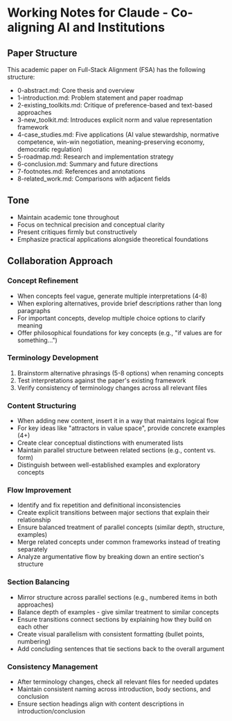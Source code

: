 # Working Notes for Claude - Co-aligning AI and Institutions

## Paper Structure

This academic paper on Full-Stack Alignment (FSA) has the following structure:
- 0-abstract.md: Core thesis and overview
- 1-introduction.md: Problem statement and paper roadmap
- 2-existing_toolkits.md: Critique of preference-based and text-based approaches
- 3-new_toolkit.md: Introduces explicit norm and value representation framework
- 4-case_studies.md: Five applications (AI value stewardship, normative competence, win-win negotiation, meaning-preserving economy, democratic regulation)
- 5-roadmap.md: Research and implementation strategy
- 6-conclusion.md: Summary and future directions
- 7-footnotes.md: References and annotations
- 8-related_work.md: Comparisons with adjacent fields

## Tone

- Maintain academic tone throughout
- Focus on technical precision and conceptual clarity
- Present critiques firmly but constructively
- Emphasize practical applications alongside theoretical foundations

## Collaboration Approach

### Concept Refinement
- When concepts feel vague, generate multiple interpretations (4-8)
- When exploring alternatives, provide brief descriptions rather than long paragraphs
- For important concepts, develop multiple choice options to clarify meaning
- Offer philosophical foundations for key concepts (e.g., "if values are for something...")

### Terminology Development
1. Brainstorm alternative phrasings (5-8 options) when renaming concepts
2. Test interpretations against the paper's existing framework
3. Verify consistency of terminology changes across all relevant files

### Content Structuring
- When adding new content, insert it in a way that maintains logical flow
- For key ideas like "attractors in value space", provide concrete examples (4+)
- Create clear conceptual distinctions with enumerated lists
- Maintain parallel structure between related sections (e.g., content vs. form)
- Distinguish between well-established examples and exploratory concepts

### Flow Improvement
- Identify and fix repetition and definitional inconsistencies
- Create explicit transitions between major sections that explain their relationship
- Ensure balanced treatment of parallel concepts (similar depth, structure, examples)
- Merge related concepts under common frameworks instead of treating separately
- Analyze argumentative flow by breaking down an entire section's structure

### Section Balancing
- Mirror structure across parallel sections (e.g., numbered items in both approaches)
- Balance depth of examples - give similar treatment to similar concepts
- Ensure transitions connect sections by explaining how they build on each other
- Create visual parallelism with consistent formatting (bullet points, numbering)
- Add concluding sentences that tie sections back to the overall argument

### Consistency Management
- After terminology changes, check all relevant files for needed updates
- Maintain consistent naming across introduction, body sections, and conclusion
- Ensure section headings align with content descriptions in introduction/conclusion
